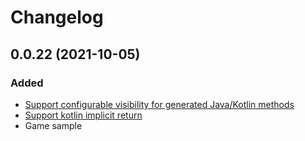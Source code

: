 # Changelog

## 0.0.22 (2021-10-05)

### Added
- [Support configurable visibility for generated Java/Kotlin methods](https://github.com/andrefigas/RustJNI/issues/19)
- [Support kotlin implicit return](https://github.com/andrefigas/RustJNI/issues/18)
- Game sample


